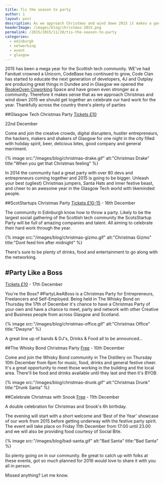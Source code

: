 ```yaml
---
title: Tis the season to party
author: 1
layout: post
description: As we approach Christmas and wind down 2015 it makes a good opportunity to get together an celebrate our hard work for the year. Thankfully the community has come together to organise a few parties
headerImage: /images/blog/christmas-2015.png
permalink: /2015/2015/11/20/tis-the-season-to-party
categories:
  - edinburgh
  - networking
  - event
  - glasgow
---
```

2015 has been a mega year for the Scottish tech community. WE've had Fanduel crowned a Unicorn, CodeBase has continued to grow, Code Clan has started to educate the next generation of developers, 4J and Outplay are producing great things in Dundee and in Glasgow we opened the [RookieOven Coworking](/coworking) Space and have grown even stronger as a community. Therefore it makes sense that as we approach Christmas and wind down 2015 we should get together an celebrate our hard work for the year. Thankfully across the country there's plenty of parties

##Glasgow Tech Christmas Party
[Tickets £10](https://www.eventbrite.co.uk/e/glasgow-tech-christmas-party-2015-tickets-19804666290)

22nd December

Come and join the creative crowds, digital disrupters, hustler entrepreneurs, the hackers, makers and shakers of Glasgow for one night in the city filled with holiday spirit, beer, delicious bites, good company and general merriment.

{% image src:"/images/blog/christmas-drake.gif" alt:"Christmas Drake" title:"When you get that Christmas feeling" %}

In 2014 the community had a great party with over 80 devs and entrepreneurs coming together and 2015 is going to be bigger. Unleash your best (ugliest) Christmas jumpers, Santa Hats and inner festive beast, and cheer to an awesome year in the Glasgow Tech world with likeminded people.


##ScotStartups Christmas Party
[Tickets £10-15](http://scotstartups.com/christmas-party-2015) - 16th December

The community in Edinburgh know how to throw a party. Likely to be the largest social gathering of the Scottish tech community the ScotsStartup Party will be full of amazing companies and talent. All aiming to celebrate their hard work through the year.

{% image src:"/images/blog/christmas-gizmo.gif" alt:"Christmas Gizmo" title:"Dont feed him after midnight" %}

There's sure to be plenty of drinks, food and entertainment to go along with the networking.

## #Party Like a Boss
[Tickets £10](https://www.eventbrite.co.uk/e/partylikeabosstwb-tickets-19685736568) - 17th December

You're the Boss? #PartyLikeABoss is a Christmas Party for Entrepreneurs, Freelancers and Self-Employed. Being held in The Whisky Bond on Thursday the 17th of December it's chance to have a Christmas Party of your own and have a chance to meet, party and network with other Creative and Business people from across Glasgow and Scotland.

{% image src:"/images/blog/christmas-office.gif" alt:"Christmas Office" title:"Dwayne" %}

A great line up of bands & DJ's, Drinks & Food all to be announced...

##The Whisky Bond Christmas Party
[Free](helen@thewhiskybond.co.uk) - 10th December

Come and join the Whisky Bond community in The Distillery on Thursday 10th December from 6pm for music, food, drinks and general festive cheer. It's a great opportunity to meet those working in the building and the local area. There'll be food and drinks available until they last and then it's BYOB.

{% image src:"/images/blog/christmas-drunk.gif" alt:"Christmas Drunk" title:"Drunk Santa" %}

##Celebrate Christmas with Snook
[Free](https://www.eventbrite.co.uk/e/celebrate-christmas-with-snook-tickets-19635310743) - 11th December

A double celebration for Christmas and Snook's 6h birthday.

The evening will start with a short welcome and ‘Best of the Year' showcase of our work from 2015 before getting underway with the festive party spirit. The event will take place on Friday 11th December from 17:00 until 23.00 and we will also be providing food courtesy of Social Bite.

{% image src:"/images/blog/bad-santa.gif" alt:"Bad Santa" title:"Bad Santa" %}

So plenty going on in our community. Be great to catch up with folks at these events, got so much planned for 2016 would love to share it with you all in person.

Missed anything? Let me know.
